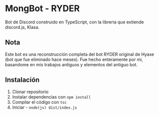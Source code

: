 # MongBot - RYDER
Bot de Discord construido en TypeScript, con la libreria que extiende discord.js, Klasa.

## Nota
Este bot es una reconstrucción completa del bot RYDER original de Hyaxe (bot que fue eliminado hace meses). Fue hecho enteramente por mi, basandome en mis trabajos antiguos y elementos del antiguo bot.

## Instalación
1. Clonar repositorio
2. Instalar dependencias con `npm install`
3. Compilar el código con `tsc`
4. Iniciar - `node(js) dist/index.js`
